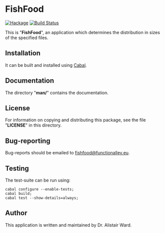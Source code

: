 # **FishFood**

[![Hackage](https://img.shields.io/hackage/v/fishfood.svg)](https://hackage.haskell.org/package/fishfood) [![Build Status](https://travis-ci.org/functionalley/FishFood.svg?branch=master)](https://travis-ci.org/functionalley/FishFood)

This is "**FishFood**", an application which determines the distribution in sizes of the specified files.

## Installation

It can be built and installed using [Cabal](https://www.haskell.org/cabal/users-guide/installing-packages.html).

## Documentation

The directory "**man/**" contains the documentation.

## License

For information on copying and distributing this package, see the file "**LICENSE**" in this directory.

## Bug-reporting

Bug-reports should be emailed to <fishfood@functionalley.eu>.

## Testing

The test-suite can be run using:

    cabal configure --enable-tests;
    cabal build;
    cabal test --show-details=always;

## Author

This application is written and maintained by Dr. Alistair Ward.

